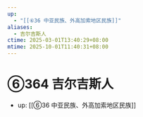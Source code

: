 ```yaml
---
up:
  - "[[⑥36 中亚民族、外高加索地区民族]]"
aliases:
  - 吉尔吉斯人
ctime: 2025-03-01T13:40:29+08:00
mtime: 2025-10-01T11:40:31+08:00
---
```


# ⑥364 吉尔吉斯人

- up: [[⑥36 中亚民族、外高加索地区民族]]

